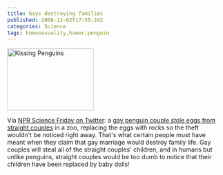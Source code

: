 ```yaml
---
title: Gays destroying families
published: 2008-12-02T17:55:24Z
categories: Science
tags: homosexuality,humor,penguin
---
```


<a href="http://commons.wikimedia.org/wiki/Image:Magellanic_penguin,_Valdes_Peninsula,_d.jpg"><img src="http://blog.chungyc.org/wp-content/uploads/2008/12/magellanic_penguin_valdes_peninsula_d-200x144.jpg" alt="Kissing Penguins" width="200" height="144" class="alignright size-medium wp-image-1260" /></a>

Via <a href="http://twitter.com/scifri/status/1034513020">NPR Science Friday on Twitter</a>: a <a href="http://scienceblogs.com/zooillogix/2008/12/gay_penguins_steal_straight_co.php">gay penguin couple stole eggs from straight couples</a> in a zoo, replacing the eggs with rocks so the theft wouldn't be noticed right away.  That's what certain people must have meant when they claim that gay marriage would destroy family life.  Gay couples will steal all of the straight couples' children, and in humans but unlike penguins, straight couples would be too dumb to notice that their children have been replaced by baby dolls!

